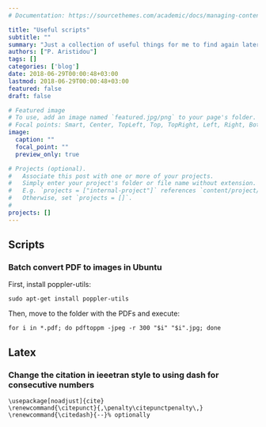 ```yaml
---
# Documentation: https://sourcethemes.com/academic/docs/managing-content/

title: "Useful scripts"
subtitle: ""
summary: "Just a collection of useful things for me to find again later."
authors: ["P. Aristidou"]
tags: []
categories: ['blog']
date: 2018-06-29T00:00:48+03:00
lastmod: 2018-06-29T00:00:48+03:00
featured: false
draft: false

# Featured image
# To use, add an image named `featured.jpg/png` to your page's folder.
# Focal points: Smart, Center, TopLeft, Top, TopRight, Left, Right, BottomLeft, Bottom, BottomRight.
image:
  caption: ""
  focal_point: ""
  preview_only: true

# Projects (optional).
#   Associate this post with one or more of your projects.
#   Simply enter your project's folder or file name without extension.
#   E.g. `projects = ["internal-project"]` references `content/project/deep-learning/index.md`.
#   Otherwise, set `projects = []`.
# 
projects: []
---
```


## Scripts

### Batch convert PDF to images in Ubuntu

First, install poppler-utils:

    sudo apt-get install poppler-utils

Then, move to the folder with the PDFs and execute:

    for i in *.pdf; do pdftoppm -jpeg -r 300 "$i" "$i".jpg; done

## Latex

### Change the citation in ieeetran style to using dash for consecutive numbers

    \usepackage[noadjust]{cite}
    \renewcommand{\citepunct}{,\penalty\citepunctpenalty\,}
    \renewcommand{\citedash}{--}% optionally
